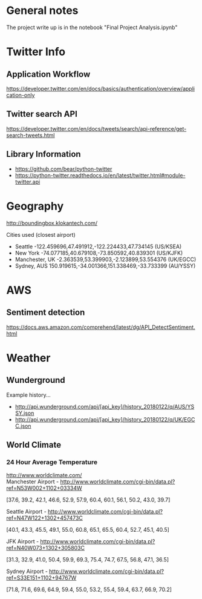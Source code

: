 # General notes

The project write up is in the notebook "Final Project Analysis.ipynb"

# Twitter Info

## Application Workflow
https://developer.twitter.com/en/docs/basics/authentication/overview/application-only

## Twitter search API
https://developer.twitter.com/en/docs/tweets/search/api-reference/get-search-tweets.html

## Library Information

* https://github.com/bear/python-twitter
* https://python-twitter.readthedocs.io/en/latest/twitter.html#module-twitter.api

# Geography
http://boundingbox.klokantech.com/

Cities used (closest airport)

* Seattle -122.459696,47.491912,-122.224433,47.734145 (US/KSEA)
* New York -74.077185,40.679108,-73.850592,40.839301 (US/KJFK)
* Manchester, UK -2.363539,53.399903,-2.123899,53.554376 (UK/EGCC)
* Sydney, AUS 150.919615,-34.001366,151.338469,-33.733399 (AU/YSSY)

# AWS 

## Sentiment detection
https://docs.aws.amazon.com/comprehend/latest/dg/API_DetectSentiment.html    

# Weather

## Wunderground

Example history... 
* http://api.wunderground.com/api/[api_key]/history_20180122/q/AUS/YSSY.json
* http://api.wunderground.com/api/[api_key]/history_20180122/q/UK/EGCC.json

## World Climate
### 24 Hour Average Temperature

http://www.worldclimate.com/  
Manchester Airport - http://www.worldclimate.com/cgi-bin/data.pl?ref=N53W002+1102+03334W  

[37.6, 39.2, 42.1, 46.6, 52.9, 57.9, 60.4, 60.1, 56.1, 50.2, 43.0, 39.7]

Seattle Airport - http://www.worldclimate.com/cgi-bin/data.pl?ref=N47W122+1302+457473C  

[40.1, 43.3, 45.5, 49.1, 55.0, 60.8, 65.1, 65.5, 60.4, 52.7, 45.1, 40.5]

JFK Airport - http://www.worldclimate.com/cgi-bin/data.pl?ref=N40W073+1302+305803C  

[31.3, 32.9, 41.0, 50.4, 59.9, 69.3, 75.4, 74.7, 67.5, 56.8, 47.1, 36.5]

Sydney Airport - http://www.worldclimate.com/cgi-bin/data.pl?ref=S33E151+1102+94767W  

[71.8, 71.6, 69.6, 64.9, 59.4, 55.0, 53.2, 55.4, 59.4, 63.7, 66.9, 70.2]

